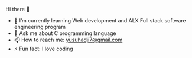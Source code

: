 Hi there 👋


- 🌱 I’m currently learning Web development and ALX Full stack software engineering program
- 💬 Ask me about C programming language
- 📫 How to reach me: yusuhadji7@gmail.com
- ⚡ Fun fact: I love coding

